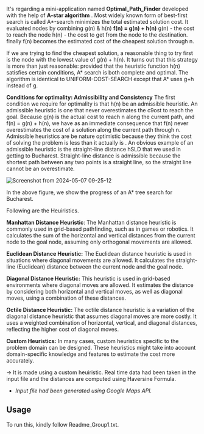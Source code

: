 
It's regarding a mini-application named **Optimal_Path_Finder** developed with the help of **A-star algorithm** .
Most widely known form of best-first search is called A*-search minimizes the total estimated solution cost.
It evaluated nodes by combining g(n) & h(n)
  **f(n) = g(n) + h(n)**      g(n) - the cost to reach the node
                          h(n) - the cost to get from the node to the destination.
finally f(n) becomes the estimated cost of the cheapest solution through n.

   If we are trying to find the cheapest solution, a reasonable thing to try first is the node with the lowest value of g(n) + h(n). It turns out that this strategy is more than just reasonable: provided that the heuristic function h(n) satisfies certain conditions, A* search is both complete and optimal. The algorithm is identical to UNIFORM-COST-SEARCH except that A* uses g+h instead of g.

**Conditions for optimality: Admissibility and Consistency**
 The first condition we require for optimality is that h(n) be an admissible heuristic. An admissible heuristic is one that never overestimates the c9ost to reach the goal. Because g(n) is the actual cost to reach n along the current path, and f(n) = g(n) + h(n), we have as an immediate consequence that f(n) never overestimates the cost of a solution along the current path through n.
   Admissible heuristics are be nature optimistic because they think the cost of solving the problem is less than it actually is . An obvious example of an admissible heuristic is the straight-line distance hSLD that we used in getting to Bucharest. Straight-line distance is
admissible because the shortest path between any two points is a straight line, so the straight line cannot be an overestimate.

![Screenshot from 2024-05-07 09-25-12](https://github.com/Gabbumaay/Optimal_Path_finding_by_A-star_Algorithm/assets/120372287/9f65da41-42d2-43a7-bd45-4ffdb5fbe8ab)

In the above figure, we show the progress of an A* tree search for Bucharest.


Following are the Heuiristics.

**Manhattan Distance Heuristic**: The Manhattan distance heuristic is commonly used in grid-based pathfinding, such as in games or robotics. It calculates the sum of the horizontal and vertical distances from the current node to the goal node, assuming only orthogonal movements are allowed.

**Euclidean Distance Heuristic:** The Euclidean distance heuristic is used in situations where diagonal movements are allowed. It calculates the straight-line (Euclidean) distance between the current node and the goal node.

**Diagonal Distance Heuristic:** This heuristic is used in grid-based environments where diagonal moves are allowed. It estimates the distance by considering both horizontal and vertical moves, as well as diagonal moves, using a combination of these distances.

**Octile Distance Heuristic:** The octile distance heuristic is a variation of the diagonal distance heuristic that assumes diagonal moves are more costly. It uses a weighted combination of horizontal, vertical, and diagonal distances, reflecting the higher cost of diagonal moves.

**Custom Heuristics:** In many cases, custom heuristics specific to the problem domain can be designed. These heuristics might take into account domain-specific knowledge and features to estimate the cost more accurately.

-> It is made using a custom heuiristic.
Real time data had been taken in the input file and the distances are computed using Haversine Formula.



* _Input file had been generated using Google Maps API._


## Usage
To run this, kindly follow Readme_Group1.txt.

